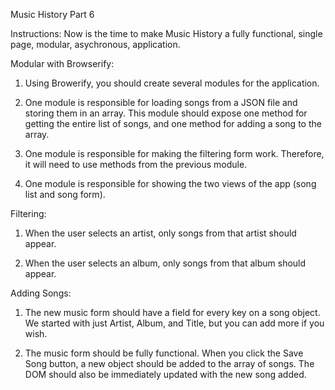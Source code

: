 Music History Part 6

Instructions:
Now is the time to make Music History a fully functional, single page, modular, asychronous, application.

Modular with Browserify:
1. Using Browerify, you should create several modules for the application.

2. One module is responsible for loading songs from a JSON file and storing them in an array. This module should expose one method for getting the entire list of songs, and one method for adding a song to the array.

3. One module is responsible for making the filtering form work. Therefore, it will need to use methods from the previous module.

4. One module is responsible for showing the two views of the app (song list and song form).

Filtering:
1. When the user selects an artist, only songs from that artist should appear.

2. When the user selects an album, only songs from that album should appear.

Adding Songs:
1. The new music form should have a field for every key on a song object. We started with just Artist, Album, and Title, but you can add more if you wish.

2. The music form should be fully functional. When you click the Save Song button, a new object should be added to the array of songs. The DOM should also be immediately updated with the new song added.
